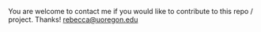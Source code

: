You are welcome to contact me if you would like to contribute to this repo / project. Thanks! rebecca@uoregon.edu
